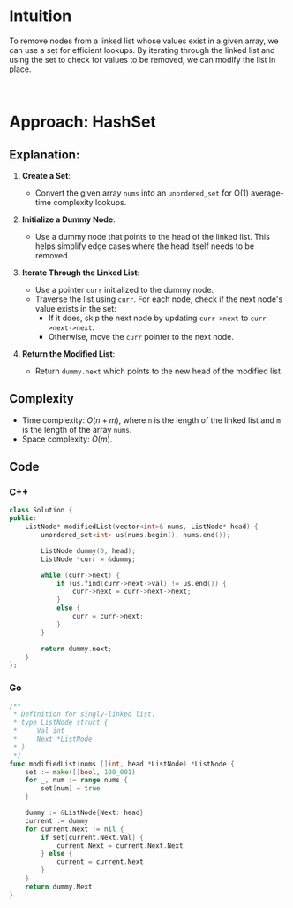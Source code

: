 # Intuition

To remove nodes from a linked list whose values exist in a given array, we can use a set for efficient lookups. By iterating through the linked list and using the set to check for values to be removed, we can modify the list in place.

<p>&nbsp;</p>

# Approach: HashSet

## Explanation:

1. **Create a Set**:

   - Convert the given array `nums` into an `unordered_set` for O(1) average-time complexity lookups.

2. **Initialize a Dummy Node**:

   - Use a dummy node that points to the head of the linked list. This helps simplify edge cases where the head itself needs to be removed.

3. **Iterate Through the Linked List**:

   - Use a pointer `curr` initialized to the dummy node.
   - Traverse the list using `curr`. For each node, check if the next node's value exists in the set:
     - If it does, skip the next node by updating `curr->next` to `curr->next->next`.
     - Otherwise, move the `curr` pointer to the next node.

4. **Return the Modified List**:
   - Return `dummy.next` which points to the new head of the modified list.

## Complexity

- Time complexity: $O(n + m)$, where `n` is the length of the linked list and `m` is the length of the array `nums`.
- Space complexity: $O(m)$.

## Code

### C++

```cpp
class Solution {
public:
    ListNode* modifiedList(vector<int>& nums, ListNode* head) {
        unordered_set<int> us(nums.begin(), nums.end());

        ListNode dummy(0, head);
        ListNode *curr = &dummy;

        while (curr->next) {
            if (us.find(curr->next->val) != us.end()) {
                curr->next = curr->next->next;
            }
            else {
                curr = curr->next;
            }
        }

        return dummy.next;
    }
};
```

### Go

```go
/**
 * Definition for singly-linked list.
 * type ListNode struct {
 *     Val int
 *     Next *ListNode
 * }
 */
func modifiedList(nums []int, head *ListNode) *ListNode {
    set := make([]bool, 100_001)
    for _, num := range nums {
        set[num] = true
    }

    dummy := &ListNode{Next: head}
    current := dummy
    for current.Next != nil {
        if set[current.Next.Val] {
            current.Next = current.Next.Next
        } else {
            current = current.Next
        }
    }
    return dummy.Next
}
```
